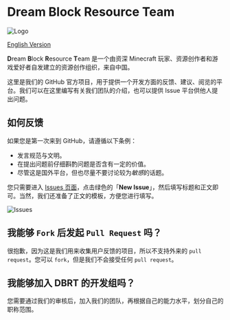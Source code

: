 # Dream Block Resource Team

![Logo](https://i.loli.net/2019/04/13/5cb1f3939fbca.jpg)

[English Version](README.en.md)

**D**ream **B**lock **R**esource **T**eam 是一个由资深 Minecraft 玩家、资源创作者和游戏爱好者自发建立的资源创作组织，来自中国。

这里是我们的 GitHub 官方项目，用于提供一个开发方面的反馈、建议、阅览的平台。我们可以在这里编写有关我们团队的介绍，也可以提供 Issue 平台供他人提出问题。

## 如何反馈

如果您是第一次来到 GitHub，请遵循以下条例：

- 发言规范与文明。
- 在提出问题前仔细斟酌问题是否含有一定的价值。
- 尽管这是国外平台，但也尽量不要讨论较为*敏感*的话题。

您只需要进入 [Issues 页面](https://github.com/Dream-Block/Intro/issues)，点击绿色的「**New Issue**」，然后填写标题和正文即可。当然，我们还准备了正文的模板，方便您进行填写。

![Issues](https://i.loli.net/2019/05/03/5ccc030dbab5a.png)

## 我能够 `Fork` 后发起 `Pull Request` 吗？

很抱歉，因为这是我们用来收集用户反馈的项目，所以不支持外来的 `pull request`。您可以 `fork`，但是我们不会接受任何 `pull request`。

## 我能够加入 DBRT 的开发组吗？

您需要通过我们的审核后，加入我们的团队，再根据自己的能力水平，划分自己的职称范围。
